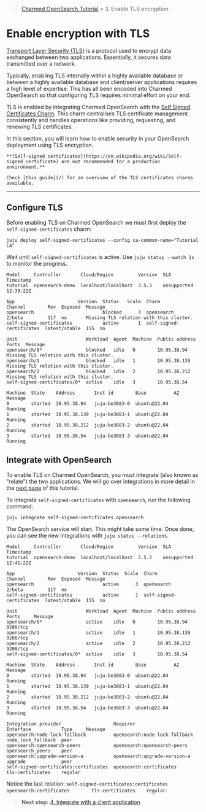 
> [Charmed OpenSearch Tutorial](/tutorial/tutorial) >  3. Enable TLS encryption

# Enable encryption with TLS

[Transport Layer Security (TLS)](https://en.wikipedia.org/wiki/Transport_Layer_Security) is a protocol used to encrypt data exchanged between two applications. Essentially, it secures data transmitted over a network.

Typically, enabling TLS internally within a highly available database or between a highly available database and client/server applications requires a high level of expertise. This has all been encoded into Charmed OpenSearch so that configuring TLS requires minimal effort on your end.

TLS is enabled by integrating Charmed OpenSearch with the [Self Signed Certificates Charm](https://charmhub.io/self-signed-certificates). This charm centralises TLS certificate management consistently and handles operations like providing, requesting, and renewing TLS certificates.

In this section, you will learn how to enable security in your OpenSearch deployment using TLS encryption.

```{caution}
**[Self-signed certificates](https://en.wikipedia.org/wiki/Self-signed_certificate) are not recommended for a production environment.**

Check [this guide](/) for an overview of the TLS certificates charms available. 
```

---

## Configure TLS

Before enabling TLS on Charmed OpenSearch we must first deploy the `self-signed-certificates` charm:

```shell
juju deploy self-signed-certificates --config ca-common-name="Tutorial CA"
```

Wait until `self-signed-certificates` is active. Use `juju status --watch 1s` to monitor the progress.

```shell
Model     Controller       Cloud/Region         Version  SLA          Timestamp
tutorial  opensearch-demo  localhost/localhost  3.5.3    unsupported  12:39:22Z

App                       Version  Status   Scale  Charm                     Channel        Rev  Exposed  Message
opensearch                         blocked      3  opensearch                2/beta         117  no       Missing TLS relation with this cluster.
self-signed-certificates           active       1  self-signed-certificates  latest/stable  155  no

Unit                         Workload  Agent  Machine  Public address  Ports  Message
opensearch/0*                blocked   idle   0        10.95.38.94            Missing TLS relation with this cluster.
opensearch/1                 blocked   idle   1        10.95.38.139           Missing TLS relation with this cluster.
opensearch/2                 blocked   idle   2        10.95.38.212           Missing TLS relation with this cluster.
self-signed-certificates/0*  active    idle   3        10.95.38.54

Machine  State    Address       Inst id        Base          AZ  Message
0        started  10.95.38.94   juju-be3883-0  ubuntu@22.04      Running
1        started  10.95.38.139  juju-be3883-1  ubuntu@22.04      Running
2        started  10.95.38.212  juju-be3883-2  ubuntu@22.04      Running
3        started  10.95.38.54   juju-be3883-3  ubuntu@22.04      Running
```

## Integrate with OpenSearch

To enable TLS on Charmed OpenSearch, you must integrate (also known as "relate") the two applications. We will go over integrations in more detail in the [next page](/tutorial/4-integrate-with-a-client-application) of this tutorial.

To integrate `self-signed-certificates` with `opensearch`, run the following command:

```shell
juju integrate self-signed-certificates opensearch
```

The OpenSearch service will start. This might take some time. Once done, you can see the new integrations with `juju status --relations`.

```shell
Model     Controller       Cloud/Region         Version  SLA          Timestamp
tutorial  opensearch-demo  localhost/localhost  3.5.3    unsupported  12:41:22Z

App                       Version  Status  Scale  Charm                     Channel        Rev  Exposed  Message
opensearch                         active      3  opensearch                2/beta         117  no
self-signed-certificates           active      1  self-signed-certificates  latest/stable  155  no

Unit                         Workload  Agent  Machine  Public address  Ports     Message
opensearch/0*                active    idle   0        10.95.38.94     9200/tcp
opensearch/1                 active    idle   1        10.95.38.139    9200/tcp
opensearch/2                 active    idle   2        10.95.38.212    9200/tcp
self-signed-certificates/0*  active    idle   3        10.95.38.54

Machine  State    Address       Inst id        Base          AZ  Message
0        started  10.95.38.94   juju-be3883-0  ubuntu@22.04      Running
1        started  10.95.38.139  juju-be3883-1  ubuntu@22.04      Running
2        started  10.95.38.212  juju-be3883-2  ubuntu@22.04      Running
3        started  10.95.38.54   juju-be3883-3  ubuntu@22.04      Running

Integration provider                   Requirer                       Interface           Type     Message
opensearch:node-lock-fallback          opensearch:node-lock-fallback  node_lock_fallback  peer
opensearch:opensearch-peers            opensearch:opensearch-peers    opensearch_peers    peer
opensearch:upgrade-version-a           opensearch:upgrade-version-a   upgrade             peer
self-signed-certificates:certificates  opensearch:certificates        tls-certificates    regular
```

Notice the last relation: `self-signed-certificates:certificates  opensearch:certificates        tls-certificates    regular`. 
> **Next step:** [4. Integrate with a client application](/tutorial/4-integrate-with-a-client-application)

